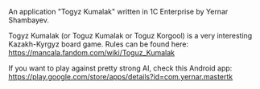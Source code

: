 An application "Togyz Kumalak" written in 1C Enterprise by Yernar Shambayev.

Togyz Kumalak (or Toguz Kumalak or Toguz Korgool) is a very interesting Kazakh-Kyrgyz board game. Rules can be found here: https://mancala.fandom.com/wiki/Toguz_Kumalak

If you want to play against pretty strong AI, check this Android app: https://play.google.com/store/apps/details?id=com.yernar.mastertk
